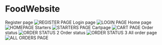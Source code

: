 # FoodWebsite
Register page
![REGISTER PAGE](https://user-images.githubusercontent.com/129613782/230783441-86bafd15-c885-4a69-94ff-945db5d0b253.jpg)
Login page
![LOGIN PAGE](https://user-images.githubusercontent.com/129613782/230783469-0c99ba11-a307-4231-8f83-bf8e7462e19a.jpg)
Home page
![HOMEPAGE](https://user-images.githubusercontent.com/129613782/230783485-561a63a4-8c63-49f6-abc8-30a753818e22.jpg)
Starters
![STARTERS PAGE](https://user-images.githubusercontent.com/129613782/230783501-792b859d-5ec1-4510-af65-b00a4d7d6050.jpg)
Cartpage
![CART PAGE](https://user-images.githubusercontent.com/129613782/230783513-d7a4bd30-8ec8-4843-bb07-eb7c03895686.jpg)
Order status
![ORDER STATUS 2](https://user-images.githubusercontent.com/129613782/230783535-4fae3c8b-37a9-443e-b9e0-b7a54dd938e6.jpg)
Order status
![ORDER STATUS 3](https://user-images.githubusercontent.com/129613782/230783544-0f81d11d-ad44-4c62-b889-16675dcc551b.jpg)
All order page
![ALL ORDERS PAGE](https://user-images.githubusercontent.com/129613782/230783550-deaf9fc6-653b-43b7-a670-b5a270f59858.jpg)
